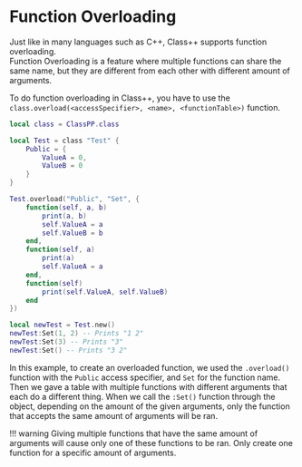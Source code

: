 # Function Overloading

Just like in many languages such as C++, Class++ supports function overloading. <br>
Function Overloading is a feature where multiple functions can share the same name, but they are different from each other with different amount of arguments.

To do function overloading in Class++, you have to use the `class.overload(<accessSpecifier>, <name>, <functionTable>)` function.

```lua
local class = ClassPP.class

local Test = class "Test" {
    Public = {
        ValueA = 0,
        ValueB = 0
    }
}

Test.overload("Public", "Set", {
	function(self, a, b)
		print(a, b)
        self.ValueA = a
        self.ValueB = b
	end,
	function(self, a)
		print(a)
        self.ValueA = a
	end,
    function(self)
        print(self.ValueA, self.ValueB)
    end
})

local newTest = Test.new()
newTest:Set(1, 2) -- Prints "1 2"
newTest:Set(3) -- Prints "3"
newTest:Set() -- Prints "3 2"
```

In this example, to create an overloaded function, we used the `.overload()` function with the `Public` access specifier, and `Set` for the function name. Then we gave a table with multiple functions with different arguments that each do a different thing. When we call the `:Set()` function through the object, depending on the amount of the given arguments, only the function that accepts the same amount of arguments will be ran.

!!! warning
    Giving multiple functions that have the same amount of arguments will cause only one of these functions to be ran. Only create one function for a specific amount of arguments.